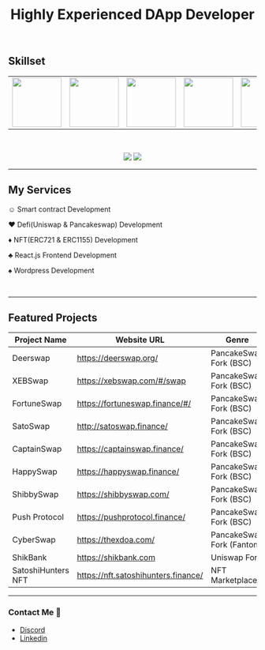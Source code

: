 <h1 align="center" >Highly Experienced DApp Developer</h1> <br>

## Skillset
<table>
  <tr>
    <td><img src="https://github.com/sundong-exideatech/sundong-exideatech/blob/main/assets/solidity.png?raw=true" width="100"></td>
    <td><img src="https://cdn.iconscout.com/icon/free/png-64/react-3-1175109.png" width="100"></td>
    <td><img src="https://cdn.iconscout.com/icon/free/png-64/angular-3-226070.png" width="100"></td>
    <td><img src="https://cdn.iconscout.com/icon/free/png-64/vue-282497.png" width="100"></td>
    <td><img src="https://cdn.iconscout.com/icon/free/png-64/wordpress-2752021-2284838.png" width="100"></td>
    <td><img src="https://cdn.iconscout.com/icon/free/png-64/laravel-226015.png" width="100"></td>
    <td><img src="https://cdn.iconscout.com/icon/free/png-64/django-11-1175036.png" width="100"></td>
    <td><img src="https://cdn.iconscout.com/icon/free/png-64/html5-2474805-2056091.png" width="100"></td>
    <td><img src="https://cdn.iconscout.com/icon/free/png-64/javascript-24-1174950.png" width="100"></td>
    <td><img src="https://cdn.iconscout.com/icon/free/png-64/typescript-1174965.png" width="100"></td>
    <td><img src="https://cdn.iconscout.com/icon/free/png-64/node-js-1174925.png" width="100"></td>
    <td><img src="https://cdn.iconscout.com/icon/free/png-64/webpack-1-1174980.png" width="100"></td> 
  </tr>
</table>
<br>

<p align="center">
  <img src="https://github-readme-stats.vercel.app/api?username=sundong-exideatech&count_private=true&theme=tokyonight&include_all_commits=true&show_icons=true" />

  <img src="https://github-readme-stats.vercel.app/api/top-langs/?username=sundong-exideatech&layout=compact" />
</p>

***
## My Services
☺ Smart contract Development

♥ Defi(Uniswap & Pancakeswap) Development

♦ NFT(ERC721 & ERC1155) Development

♣ React.js Frontend Development

♠ Wordpress Development

<br>

***

## Featured Projects

| Project Name | Website URL | Genre |
| --- | --- | --- |
| Deerswap | https://deerswap.org/ | PancakeSwap Fork (BSC) |
| XEBSwap | https://xebswap.com/#/swap | PancakeSwap Fork (BSC) |
| FortuneSwap | https://fortuneswap.finance/#/ | PancakeSwap Fork (BSC) |
| SatoSwap | http://satoswap.finance/ | PancakeSwap Fork (BSC) |
| CaptainSwap | https://captainswap.finance/ | PancakeSwap Fork (BSC) |
| HappySwap | https://happyswap.finance/ | PancakeSwap Fork (BSC) |
| ShibbySwap | https://shibbyswap.com/ | PancakeSwap Fork (BSC) |
| Push Protocol | https://pushprotocol.finance/ | PancakeSwap Fork (BSC) |
| CyberSwap | https://thexdoa.com/ | PancakeSwap Fork (Fantom) |
| ShikBank | https://shikbank.com | Uniswap Fork |
| SatoshiHunters NFT | https://nft.satoshihunters.finance/ | NFT Marketplace |


***

### Contact Me 👋
- <a href="https://discordapp.com/users/453097301485813761">Discord</a>
- <a href="https://www.linkedin.com/in/sun-dong-82966617a/">Linkedin</a>



